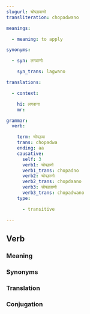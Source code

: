 ```yaml
---
slugurl: चोपड़वाणो
transliteration: chopadwano

meanings:

  - meaning: to apply

synonyms:

  - syn: लगवाणो

    syn_trans: lagwano

translations:

  - context:

    hi: लगवाना
    mr: 

grammar:
  verb:

    term: चोपड़वा
    trans: chopadwa
    ending: aa
    causative:
      self: 3
      verb1: चोपड़णो
      verb1_trans: chopadno
      verb2: चोपड़ाणो
      verb2_trans: chopdaano
      verb3: चोपड़वाणो
      verb3_trans: chopadwano
    type:

      - transitive

---
```


## Verb

<!-- <fos :grammar="grammar" ></fos> -->

### Meaning

<meaning :meanings="meanings" ></meaning>

<!-- ### Examples
<eg :eg="examples" ></eg> -->

### Synonyms

<syn :syn="synonyms" ></syn>

<!-- ### Antonyms
<ant :ant="antonyms" ></ant> -->

### Translation

<translation :translation="translations" ></translation>

### Conjugation

<verb-conj :grammar="grammar" ></verb-conj>

<!-- ### Related
<related :related="related" ></related> -->

<!-- ### Similar
<similar :similar="similar" ></similar> -->
